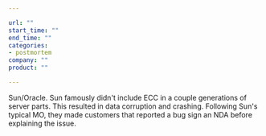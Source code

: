 ```yaml
---

url: ""
start_time: ""
end_time: ""
categories:
- postmortem
company: ""
product: ""

---
```


Sun/Oracle. Sun famously didn't include ECC in a couple generations of server parts. This resulted in data corruption and crashing. Following Sun's typical MO, they made customers that reported a bug sign an NDA before explaining the issue.
